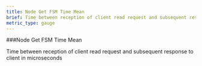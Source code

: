 ```yaml
---
title: Node Get FSM Time Mean
brief: Time between reception of client read request and subsequent response to client in microseconds
metric_type: gauge
---
```


###Node Get FSM Time Mean

Time between reception of client read request and subsequent response to client in microseconds
